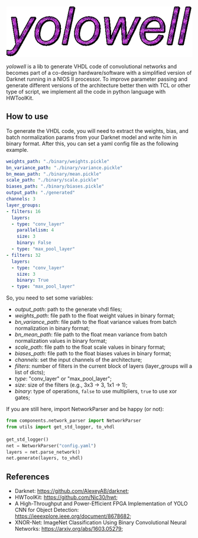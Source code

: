 <p align="center">
<img src="dummy/title.gif" alt="yolowell"/>
</p>

*yolowell* is a lib to generate VHDL code of convolutional networks and becomes part of a co-design hardware/software with a simplified version of Darknet running in a NIOS II processor. To improve parameter passing and generate different versions of the architecture better then with TCL or other type of script, we implement all the code in python language with HWToolKit.

## How to use

To generate the VHDL code, you will need to extract the weights, bias, and batch normalization params from your Darknet model and write him in binary format. After this, you can set a yaml config file as the following example.

``` yaml
weights_path: "./binary/weights.pickle"
bn_variance_path: "./binary/variance.pickle"
bn_mean_path: "./binary/mean.pickle"
scale_path: "./binary/scale.pickle"
biases_path: "./binary/biases.pickle"
output_path: "./generated"
channels: 3
layer_groups:
- filters: 16
  layers:
  - type: "conv_layer"
    parallelism: 4
    size: 3
    binary: False
  - type: "max_pool_layer"
- filters: 32
  layers:
  - type: "conv_layer"
    size: 3
    binary: True
  - type: "max_pool_layer"
```

So, you need to set some variables:

* *output_path*: path to the generate vhdl files;
* *weights_path*: file path to the float weight values in binary format;
* *bn_variance_path*: file path to the float variance values from batch normalization in binary format;
* *bn_mean_path*: file path to the float mean variance from batch normalization values in binary format;
* *scale_path*: file path to the float scale values in binary format;
* *biases_path*: file path to the float biases values in binary format;
* *channels*: set the input channels of the architecture;
* *filters*: number of filters in the current block of layers (layer_groups will a list of dicts);
* *type*: "conv_layer" or "max_pool_layer";
* *size*: size of the filters (e.g., 3x3 -> 3, 1x1 -> 1);
* *binary*: type of operations, `false` to use multipliers, `true` to use xor gates;

If you are still here, import NetworkParser and be happy (or not):

```python
from components.network_parser import NetworkParser
from utils import get_std_logger, to_vhdl

get_std_logger()
net = NetworkParser("config.yaml")
layers = net.parse_network()
net.generate(layers, to_vhdl)
```

## References

* Darknet: https://github.com/AlexeyAB/darknet;
* HWToolKit: https://github.com/Nic30/hwt;
* A High-Throughput and Power-Efficient FPGA Implementation of YOLO CNN for Object Detection: https://ieeexplore.ieee.org/document/8678682;
* XNOR-Net: ImageNet Classification Using Binary Convolutional Neural Networks: https://arxiv.org/abs/1603.05279;
